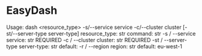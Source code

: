 # EasyDash

Usage: dash <resource_type> <command> -s/--service service -c/--cluster cluster [-st/--server-type server-type]
                            resource_type: str
	                        command: str
	-s / --service		    service: str	    REQUIRED
	-c / --cluster		    cluster: str	    REQUIRED
	-st / --server-type	    server-type: str	default: <service>
	-r / --region		    region: str	        default: eu-west-1
